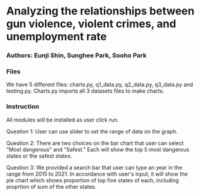 # Analyzing the relationships between gun violence, violent crimes, and unemployment rate

### Authors: Eunji Shin, Sunghee Park, Sooho Park

### Files
We have 5 different files: charts.py, q1_data.py, q2_data.py, q3_data.py and testing.py.
Charts.py imports all 3 datasets files to make charts.


### Instruction
All modules will be installed as user click run.

Question 1: User can use slider to set the range of data on the graph.

Question 2: There are two choices on the bar chart that user can select "Most dangerous" and "Safest."
            Each will show the top 5 most dangerous states or the safest states.

Question 3: We provided a search bar that user can type an year in the range from 2015 to 2021.
            In accordance with user's input, it will show the pie chart which shows proportion of top five states of each,                                                          including proprtion of sum of the other states.
